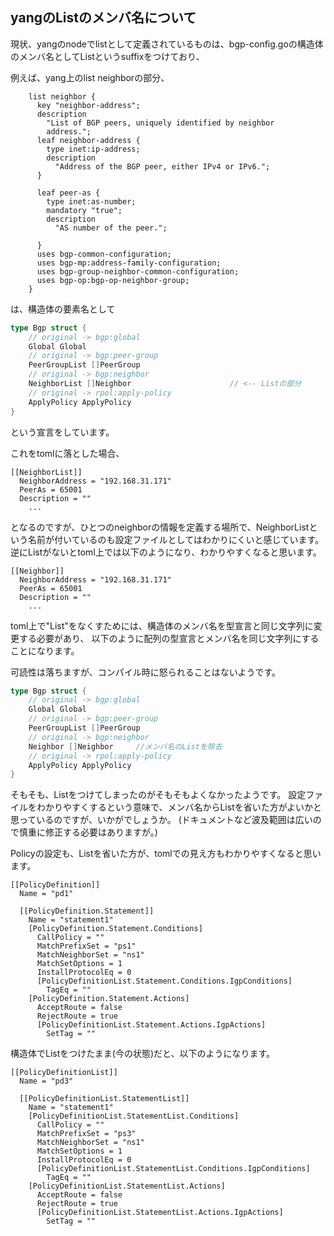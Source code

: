 ## yangのListのメンバ名について


現状、yangのnodeでlistとして定義されているものは、bgp-config.goの構造体のメンバ名としてListというsuffixをつけており、

例えば、yang上のlist neighborの部分、

```
    list neighbor {
      key "neighbor-address";
      description
        "List of BGP peers, uniquely identified by neighbor
        address.";
      leaf neighbor-address {
        type inet:ip-address;
        description
          "Address of the BGP peer, either IPv4 or IPv6.";
      }

      leaf peer-as {
        type inet:as-number;
        mandatory "true";
        description
          "AS number of the peer.";

      }
      uses bgp-common-configuration;
      uses bgp-mp:address-family-configuration;
      uses bgp-group-neighbor-common-configuration;
      uses bgp-op:bgp-op-neighbor-group;
    }
```

は、構造体の要素名として

```go
type Bgp struct {
	// original -> bgp:global
	Global Global
	// original -> bgp:peer-group
	PeerGroupList []PeerGroup
	// original -> bgp:neighbor
	NeighborList []Neighbor                      // <-- Listの部分
	// original -> rpol:apply-policy
	ApplyPolicy ApplyPolicy
}
```
という宣言をしています。

これをtomlに落とした場合、
```
[[NeighborList]]
  NeighborAddress = "192.168.31.171"
  PeerAs = 65001
  Description = ""
	...
```

となるのですが、ひとつのneighborの情報を定義する場所で、NeighborListという名前が付いているのも設定ファイルとしてはわかりにくいと感じています。
<br>
逆にListがないとtoml上では以下のようになり、わかりやすくなると思います。

```
[[Neighbor]]
  NeighborAddress = "192.168.31.171"
  PeerAs = 65001
  Description = ""
	...
```

toml上で"List"をなくすためには、構造体のメンバ名を型宣言と同じ文字列に変更する必要があり、
以下のように配列の型宣言とメンバ名を同じ文字列にすることになります。

可読性は落ちますが、コンパイル時に怒られることはないようです。

```go
type Bgp struct {
	// original -> bgp:global
	Global Global
	// original -> bgp:peer-group
	PeerGroupList []PeerGroup
	// original -> bgp:neighbor
	Neighbor []Neighbor     //メンバ名のListを除去
	// original -> rpol:apply-policy
	ApplyPolicy ApplyPolicy
}
```

そもそも、Listをつけてしまったのがそもそもよくなかったようです。
設定ファイルをわかりやすくするという意味で、メンバ名からListを省いた方がよいかと思っているのですが、いかがでしょうか。
(ドキュメントなど波及範囲は広いので慎重に修正する必要はありますが。)


Policyの設定も、Listを省いた方が、tomlでの見え方もわかりやすくなると思います。

```
[[PolicyDefinition]]
  Name = "pd1"

  [[PolicyDefinition.Statement]]
    Name = "statement1"
    [PolicyDefinition.Statement.Conditions]
      CallPolicy = ""
      MatchPrefixSet = "ps1"
      MatchNeighborSet = "ns1"
      MatchSetOptions = 1
      InstallProtocolEq = 0
      [PolicyDefinitionList.Statement.Conditions.IgpConditions]
        TagEq = ""
    [PolicyDefinition.Statement.Actions]
      AcceptRoute = false
      RejectRoute = true
      [PolicyDefinitionList.Statement.Actions.IgpActions]
        SetTag = ""
```

構造体でListをつけたまま(今の状態)だと、以下のようになります。
```
[[PolicyDefinitionList]]
  Name = "pd3"

  [[PolicyDefinitionList.StatementList]]
    Name = "statement1"
    [PolicyDefinitionList.StatementList.Conditions]
      CallPolicy = ""
      MatchPrefixSet = "ps3"
      MatchNeighborSet = "ns1"
      MatchSetOptions = 1
      InstallProtocolEq = 0
      [PolicyDefinitionList.StatementList.Conditions.IgpConditions]
        TagEq = ""
    [PolicyDefinitionList.StatementList.Actions]
      AcceptRoute = false
      RejectRoute = true
      [PolicyDefinitionList.StatementList.Actions.IgpActions]
        SetTag = ""
```

